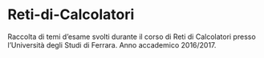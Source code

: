 # Reti-di-Calcolatori
Raccolta di temi d’esame svolti durante il corso di Reti di Calcolatori presso l’Università degli Studi di Ferrara. Anno accademico 2016/2017.

